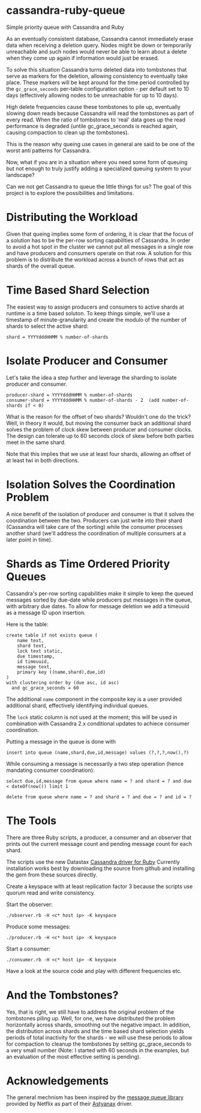 cassandra-ruby-queue
====================

Simple priority queue with Cassandra and Ruby

As an eventually consistent database, Cassandra cannot immediately erase
data when receiving a deletion query. Nodes might be down or temporarily
unreachable and such nodes would never be able to learn about a delete
when they come up again if information would just be erased.

To solve this situation Cassandra turns deleted data into tombstones that
serve as markers for the deletion, allowing consistency to eventually
take place. These markers will be kept around for the time period
controlled by the `gc_grace_seconds` per-table configuration option - 
per default set to 10 days (effectively allowing nodes to be 
unreachable for up to 10 days).

High delete frequencies cause these tombstones to pile up, eventually
slowing down reads because Cassandra will read the tombstones as part
of every read. When the ratio of tombstones to 'real' data goes up the
read performance is degraded (untile gc_grace_seconds is reached again,
causing compaction to clean up the tombstones).

This is the reason why queing use cases in general are said to be one of
the worst anti patterns for Cassandra.

Now, what if you are in a situation where you need some form of queuing
but not enough to truly justify adding a specialized queuing system to your
landscape?

Can we not get Cassandra to queue the little things for us? The goal of
this project is to explore the possibilities and limitations.

# Distributing the Workload

Given that queing implies some form of ordering, it is clear that the
focus of a solution has to be the per-row sorting capabilities of
Cassandra. In order to avoid a hot spot in the cluster we cannot
put all messages in a single row and have producers and consumers
operate on that row. A solution for this problem is to distribute
the workload across a bunch of rows that act as shards of the
overall queue.

# Time Based Shard Selection

The easiest way to assign producers and consumers to active shards
at runtime is a time based soluton. To keep things simple, we'll
use a timestamp of minute-granularity and create the modulo of
the number of shards to select the active shard:

    shard = YYYYdddHHMM % number-of-shards

# Isolate Producer and Consumer

Let's take the idea a step further and leverage the sharding to
isolate producer and consumer.

    producer-shard = YYYYdddHHMM % number-of-shards
    consumer-shard = YYYYdddHHMM % number-of-shards - 2  (add number-of-shards if < 0)

What is the reason for the offset of two shards? Wouldn't one do the trick?
Well, in theory it would, but moving the consumer back an additional shard
solves the problem of clock skew between producer and consumer clocks. The
design can tolerate up to 60 seconds clock of skew before both parties meet
in the same shard.

Note that this implies that we use at least four shards, allowing an offset
of at least twi in both directions.

# Isolation Solves the Coordination Problem

A nice benefit of the isolation of producer and consumer is that it solves
the coordination between the two. Producers can just write into their
shard (Cassandra will take care of the sorting) while the consumer processes
another shard (we'll address the coordination of multiple consumers
at a later point in time).

# Shards as Time Ordered Priority Queues

Cassandra's per-row sorting capabilities make it simple to keep the queued
messages sorted by due-date while producers put messages in the queue, with
arbitrary due dates. To allow for message deletion we add a timeuuid as
a message ID upon insertion.

Here is the table:

    create table if not exists queue (
        name text,
        shard text,
        lock text static,
        due timestamp,
        id timeuuid,
        message text,
        primary key ((name,shard),due,id)
    )
    with clustering order by (due asc, id asc)
      and gc_grace_seconds = 60


The additional `name` component in the composite key is a user provided
additional shard, effectively identifying individual queues.

The `lock` static column is not used at the moment; this will be used
in combination with Cassandra 2.x conditional updates to achiece
consumer coordination.

Putting a message in the queue is done with

    insert into queue (name,shard,due,id,message) values (?,?,?,now(),?)

While consuming a message is necessarily a two step operation (hence
mandating consumer coordination):

    select due,id,message from queue where name = ? and shard = ? and due < dateOf(now()) limit 1
    
    delete from queue where name = ? and shard = ? and due = ? and id = ?

# The Tools

There are three Ruby scripts, a producer, a consumer and an observer that prints
out the current message count and pending message count for each shard.

The scripts use the new Datastax
[Cassandra driver for Ruby](https://github.com/datastax/ruby-driver)
Currently installation works best by downloading the source from github and
installing the gem from these sources directly.

Create a keyspace with at least replication factor 3 because the scripts use
quorum read and write consistency.

Start the observer:

    ./observer.rb -H <c* host ip> -K keyspace

Produce some messages:

    ./producer.rb -H <c* host ip> -K keyspace

Start a consumer:

    ./consumer.rb -H <c* host ip> -K keyspace

Have a look at the source code and play with different frequencies
etc.


# And the Tombstones?

Yes, that is right, we still have to address the original problem of the
 tombstones piling up. Well, for one, we have distributed the problem
horizontally across shards, smoothing out the negative impact. In
addition, the distribution across shards and the time based shard selection
yields periods of total inactivity for the shards - we will use these
periods to allow for compaction to cleanup the tombstones by setting
gc_grace_seconds to a very small number (Note: I started with 60 seconds
in the examples, but an evaluation of the most effective setting is pending).


 
# Acknowledgements

The general mechnism has been inspired by the
[message queue library](https://github.com/Netflix/astyanax/wiki/Message-Queue)
provided by Netflix as part of their [Astyanax](https://github.com/Netflix/astyanax) driver.

